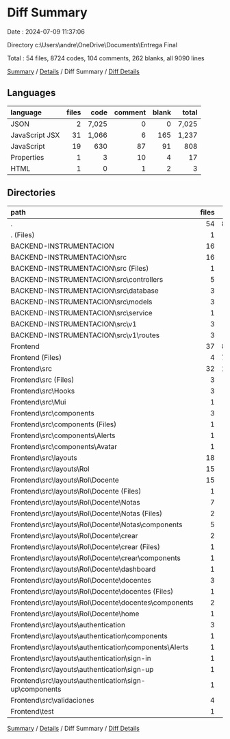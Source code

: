 # Diff Summary

Date : 2024-07-09 11:37:06

Directory c:\\Users\\andre\\OneDrive\\Documents\\Entrega Final

Total : 54 files,  8724 codes, 104 comments, 262 blanks, all 9090 lines

[Summary](results.md) / [Details](details.md) / Diff Summary / [Diff Details](diff-details.md)

## Languages
| language | files | code | comment | blank | total |
| :--- | ---: | ---: | ---: | ---: | ---: |
| JSON | 2 | 7,025 | 0 | 0 | 7,025 |
| JavaScript JSX | 31 | 1,066 | 6 | 165 | 1,237 |
| JavaScript | 19 | 630 | 87 | 91 | 808 |
| Properties | 1 | 3 | 10 | 4 | 17 |
| HTML | 1 | 0 | 1 | 2 | 3 |

## Directories
| path | files | code | comment | blank | total |
| :--- | ---: | ---: | ---: | ---: | ---: |
| . | 54 | 8,724 | 104 | 262 | 9,090 |
| . (Files) | 1 | 3 | 10 | 4 | 17 |
| BACKEND-INSTRUMENTACION | 16 | 554 | 85 | 68 | 707 |
| BACKEND-INSTRUMENTACION\\src | 16 | 554 | 85 | 68 | 707 |
| BACKEND-INSTRUMENTACION\\src (Files) | 1 | 6 | 0 | 0 | 6 |
| BACKEND-INSTRUMENTACION\\src\\controllers | 5 | 184 | 0 | 22 | 206 |
| BACKEND-INSTRUMENTACION\\src\\database | 3 | 116 | 5 | 14 | 135 |
| BACKEND-INSTRUMENTACION\\src\\models | 3 | 212 | 0 | 11 | 223 |
| BACKEND-INSTRUMENTACION\\src\\service | 1 | 0 | 0 | 3 | 3 |
| BACKEND-INSTRUMENTACION\\src\\v1 | 3 | 36 | 80 | 18 | 134 |
| BACKEND-INSTRUMENTACION\\src\\v1\\routes | 3 | 36 | 80 | 18 | 134 |
| Frontend | 37 | 8,167 | 9 | 190 | 8,366 |
| Frontend (Files) | 4 | 7,031 | 1 | 3 | 7,035 |
| Frontend\\src | 32 | 1,129 | 8 | 184 | 1,321 |
| Frontend\\src (Files) | 3 | 5 | 0 | 6 | 11 |
| Frontend\\src\\Hooks | 3 | 77 | 5 | 17 | 99 |
| Frontend\\src\\Mui | 1 | -1 | 0 | 0 | -1 |
| Frontend\\src\\components | 3 | 96 | 0 | 19 | 115 |
| Frontend\\src\\components (Files) | 1 | 33 | 0 | 5 | 38 |
| Frontend\\src\\components\\Alerts | 1 | 32 | 0 | 5 | 37 |
| Frontend\\src\\components\\Avatar | 1 | 31 | 0 | 9 | 40 |
| Frontend\\src\\layouts | 18 | 720 | 3 | 98 | 821 |
| Frontend\\src\\layouts\\Rol | 15 | 555 | 3 | 78 | 636 |
| Frontend\\src\\layouts\\Rol\\Docente | 15 | 555 | 3 | 78 | 636 |
| Frontend\\src\\layouts\\Rol\\Docente (Files) | 1 | 3 | 0 | 1 | 4 |
| Frontend\\src\\layouts\\Rol\\Docente\\Notas | 7 | 440 | 1 | 49 | 490 |
| Frontend\\src\\layouts\\Rol\\Docente\\Notas (Files) | 2 | 50 | 0 | 11 | 61 |
| Frontend\\src\\layouts\\Rol\\Docente\\Notas\\components | 5 | 390 | 1 | 38 | 429 |
| Frontend\\src\\layouts\\Rol\\Docente\\crear | 2 | 7 | 0 | 8 | 15 |
| Frontend\\src\\layouts\\Rol\\Docente\\crear (Files) | 1 | 2 | 0 | 0 | 2 |
| Frontend\\src\\layouts\\Rol\\Docente\\crear\\components | 1 | 5 | 0 | 8 | 13 |
| Frontend\\src\\layouts\\Rol\\Docente\\dashboard | 1 | 11 | 2 | 4 | 17 |
| Frontend\\src\\layouts\\Rol\\Docente\\docentes | 3 | 81 | -2 | 14 | 93 |
| Frontend\\src\\layouts\\Rol\\Docente\\docentes (Files) | 1 | 1 | 0 | 0 | 1 |
| Frontend\\src\\layouts\\Rol\\Docente\\docentes\\components | 2 | 80 | -2 | 14 | 92 |
| Frontend\\src\\layouts\\Rol\\Docente\\home | 1 | 13 | 2 | 2 | 17 |
| Frontend\\src\\layouts\\authentication | 3 | 165 | 0 | 20 | 185 |
| Frontend\\src\\layouts\\authentication\\components | 1 | 0 | 0 | 1 | 1 |
| Frontend\\src\\layouts\\authentication\\components\\Alerts | 1 | 0 | 0 | 1 | 1 |
| Frontend\\src\\layouts\\authentication\\sign-in | 1 | 2 | 0 | 1 | 3 |
| Frontend\\src\\layouts\\authentication\\sign-up | 1 | 163 | 0 | 18 | 181 |
| Frontend\\src\\layouts\\authentication\\sign-up\\components | 1 | 163 | 0 | 18 | 181 |
| Frontend\\src\\validaciones | 4 | 232 | 0 | 44 | 276 |
| Frontend\\test | 1 | 7 | 0 | 3 | 10 |

[Summary](results.md) / [Details](details.md) / Diff Summary / [Diff Details](diff-details.md)